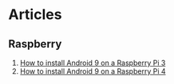 Articles
========

Raspberry
---------
1. [How to install Android 9 on a Raspberry Pi 3](android-9-on-raspberry-3.adoc)
2. [How to install Android 9 on a Raspberry Pi 4](android-9-on-raspberry-4.md)
